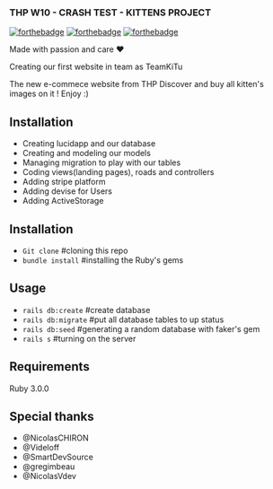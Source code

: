 ### THP W10 - CRASH TEST - KITTENS PROJECT
   [![forthebadge](https://forthebadge.com/images/badges/made-with-ruby.svg)](https://forthebadge.com)
   [![forthebadge](https://forthebadge.com/images/badges/no-ragrets.svg)](https://forthebadge.com)
   [![forthebadge](https://forthebadge.com/images/badges/powered-by-coffee.svg)](https://forthebadge.com)

Made with passion and care ❤️

Creating our first website in team as TeamKiTu

The new e-commece website from THP
Discover and buy all kitten's images on it ! Enjoy :)


## Installation

* Creating lucidapp and our database
* Creating and modeling our models
* Managing migration to play with our tables
* Coding views(landing pages), roads and controllers
* Adding stripe platform
* Adding devise for Users
* Adding ActiveStorage

## Installation


* `Git clone` #cloning this repo
* `bundle install` #installing the Ruby's gems


## Usage

* `rails db:create` #create database
* `rails db:migrate` #put all database tables to up status
* `rails db:seed` #generating a random database with faker's gem
* `rails s` #turning on the server

## Requirements

Ruby 3.0.0  


## Special thanks


- @NicolasCHIRON
- @Videloff
- @SmartDevSource
- @gregimbeau
- @NicolasVdev
